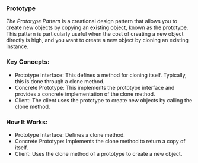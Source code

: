 ### Prototype

*The Prototype Pattern* is a creational design pattern that allows you to create new objects by copying an existing object, known as the prototype. This pattern is particularly useful when the cost of creating a new object directly is high, and you want to create a new object by cloning an existing instance.

### Key Concepts:
- Prototype Interface: This defines a method for cloning itself. Typically, this is done through a clone method.
- Concrete Prototype: This implements the prototype interface and provides a concrete implementation of the clone method.
- Client: The client uses the prototype to create new objects by calling the clone method.

### How It Works:
- Prototype Interface: Defines a clone method.
- Concrete Prototype: Implements the clone method to return a copy of itself.
- Client: Uses the clone method of a prototype to create a new object.